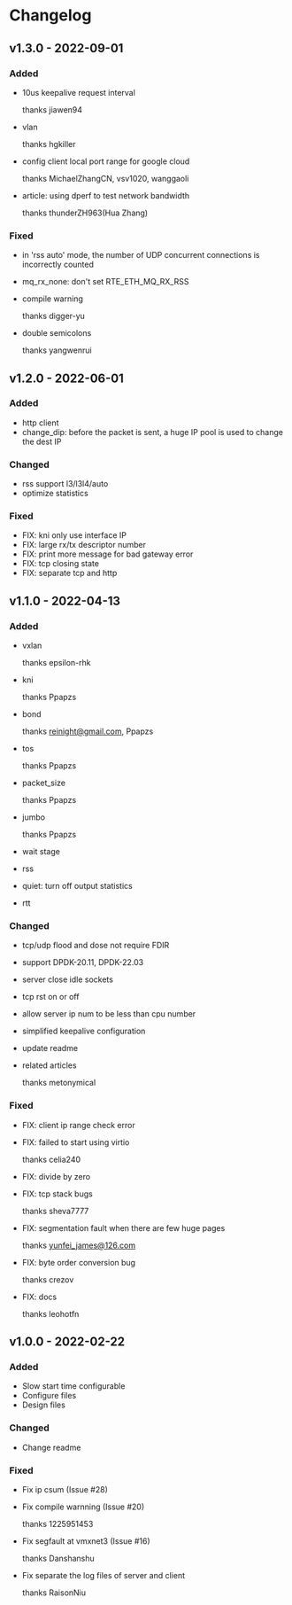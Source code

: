 # Changelog

## v1.3.0 - 2022-09-01
### Added

- 10us keepalive request interval

    thanks jiawen94
- vlan

    thanks hgkiller
- config client local port range for google cloud

    thanks MichaelZhangCN, vsv1020, wanggaoli
- article: using dperf to test network bandwidth

    thanks thunderZH963(Hua Zhang)

### Fixed

- in 'rss auto' mode, the number of UDP concurrent connections is incorrectly counted
- mq_rx_none: don't set RTE_ETH_MQ_RX_RSS
- compile warning

    thanks digger-yu
- double semicolons

    thanks yangwenrui

## v1.2.0 - 2022-06-01
### Added

- http client
- change_dip: before the packet is sent, a huge IP pool is used to change the dest IP

### Changed

- rss support l3/l3l4/auto
- optimize statistics

### Fixed

- FIX: kni only use interface IP
- FIX: large rx/tx descriptor number
- FIX: print more message for bad gateway error
- FIX: tcp closing state
- FIX: separate tcp and http

## v1.1.0 - 2022-04-13
### Added

- vxlan

    thanks epsilon-rhk
- kni

    thanks Ppapzs
- bond

    thanks reinight@gmail.com, Ppapzs
- tos

    thanks Ppapzs
- packet_size

    thanks Ppapzs
- jumbo

    thanks Ppapzs
- wait stage
- rss
- quiet: turn off output statistics
- rtt

### Changed

- tcp/udp flood and dose not require FDIR
- support DPDK-20.11, DPDK-22.03
- server close idle sockets
- tcp rst on or off
- allow server ip num to be less than cpu number
- simplified keepalive configuration
- update readme
- related articles

    thanks metonymical

### Fixed

- FIX: client ip range check error
- FIX: failed to start using virtio

    thanks celia240
- FIX: divide by zero
- FIX: tcp stack bugs

    thanks sheva7777
- FIX: segmentation fault when there are few huge pages

    thanks yunfei_james@126.com
- FIX: byte order conversion bug

    thanks crezov

- FIX: docs

    thanks leohotfn

## v1.0.0 - 2022-02-22
### Added

- Slow start time configurable
- Configure files
- Design files

### Changed

- Change readme

### Fixed

- Fix ip csum (Issue #28)
- Fix compile warnning (Issue #20)
    
    thanks 1225951453
- Fix segfault at vmxnet3 (Issue #16)
    
    thanks Danshanshu
- Fix separate the log files of server and client
    
    thanks RaisonNiu 
